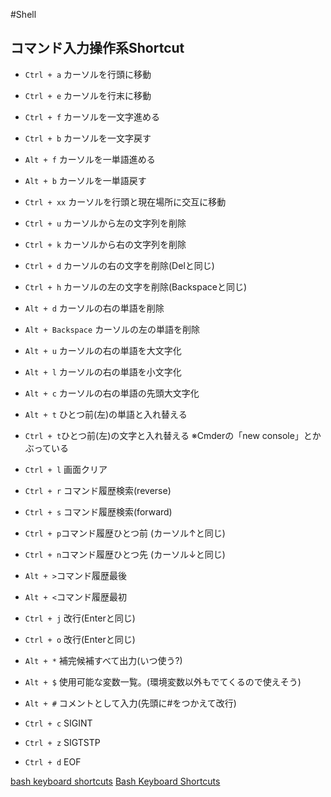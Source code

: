 #Shell

## コマンド入力操作系Shortcut
- `Ctrl + a` カーソルを行頭に移動
- `Ctrl + e` カーソルを行末に移動
- `Ctrl + f` カーソルを一文字進める
- `Ctrl + b` カーソルを一文字戻す
- `Alt + f` カーソルを一単語進める
- `Alt + b` カーソルを一単語戻す
- `Ctrl + xx` カーソルを行頭と現在場所に交互に移動
- `Ctrl + u` カーソルから左の文字列を削除
- `Ctrl + k` カーソルから右の文字列を削除
- `Ctrl + d` カーソルの右の文字を削除(Delと同じ)
- `Ctrl + h` カーソルの左の文字を削除(Backspaceと同じ)
- `Alt + d` カーソルの右の単語を削除
- `Alt + Backspace` カーソルの左の単語を削除
- `Alt + u` カーソルの右の単語を大文字化
- `Alt + l` カーソルの右の単語を小文字化
- `Alt + c` カーソルの右の単語の先頭大文字化
- `Alt + t` ひとつ前(左)の単語と入れ替える
- `Ctrl + t`ひとつ前(左)の文字と入れ替える ※Cmderの「new console」とかぶっている
- `Ctrl + l` 画面クリア
- `Ctrl + r` コマンド履歴検索(reverse)
- `Ctrl + s` コマンド履歴検索(forward)
- `Ctrl + p`コマンド履歴ひとつ前 (カーソル↑と同じ)
- `Ctrl + n`コマンド履歴ひとつ先 (カーソル↓と同じ)
- `Alt + >`コマンド履歴最後
- `Alt + <`コマンド履歴最初
- `Ctrl + j` 改行(Enterと同じ)
- `Ctrl + o` 改行(Enterと同じ)

- `Alt + *` 補完候補すべて出力(いつ使う?)
- `Alt + $` 使用可能な変数一覧。(環境変数以外もでてくるので使えそう)
- `Alt + #` コメントとして入力(先頭に#をつかえて改行)

- `Ctrl + c` SIGINT
- `Ctrl + z` SIGTSTP
- `Ctrl + d` EOF

[bash keyboard shortcuts](http://ss64.com/bash/syntax-keyboard.html)
[Bash Keyboard Shortcuts](http://halotis.com/bash-keyboard-shortcuts/)
